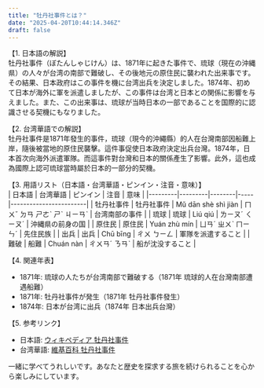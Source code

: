 ```yaml
---
title: "牡丹社事件とは？"
date: "2025-04-20T10:44:14.346Z"
draft: false
---
```


【1. 日本語の解説】  
牡丹社事件（ぼたんしゃじけん）は、1871年に起きた事件で、琉球（現在の沖縄県）の人々が台湾の南部で難破し、その後地元の原住民に襲われた出来事です。その結果、日本政府はこの事件を機に台湾出兵を決定しました。1874年、初めて日本が海外に軍を派遣しましたが、この事件は台湾と日本との関係に影響を与えました。また、この出来事は、琉球が当時日本の一部であることを国際的に認識させる契機にもなりました。

【2. 台湾華語での解説】  
牡丹社事件是1871年發生的事件，琉球（現今的沖繩縣）的人在台灣南部因船難上岸，隨後被當地的原住民襲擊。這件事促使日本政府決定出兵台灣。1874年，日本首次向海外派遣軍隊。而這事件對台灣和日本的關係產生了影響。此外，這也成為國際上認可琉球當時屬於日本的一部分的契機。

【3. 用語リスト（日本語・台湾華語・ピンイン・注音・意味）】  
| 日本語   | 台湾華語   | ピンイン | 注音  | 意味                     |
|---------|---------|--------|-----|------------------------|
| 牡丹社事件 | 牡丹社事件 | Mǔ dān shè shì jiàn | ㄇㄨˇ ㄉㄢ ㄕㄜˋ ㄕˋ ㄐㄧㄢˋ | 台湾南部の事件            |
| 琉球     | 琉球     | Liú qiú | ㄌㄧㄡˊ ㄑㄧㄡˊ  | 沖縄県の前身の国          |
| 原住民   | 原住民   | Yuán zhù mín | ㄩㄢˊ ㄓㄨˋ ㄇㄧㄣˊ | 先住民族                |
| 出兵     | 出兵     | Chū bīng | ㄔㄨ ㄅㄧㄥ   | 軍隊を派遣すること         |
| 難破     | 船難     | Chuán nàn | ㄔㄨㄢˊ ㄋㄢˋ  | 船が沈没すること          |

【4. 関連年表】  
- 1871年: 琉球の人たちが台湾南部で難破する（1871年 琉球的人在台灣南部遭遇船難）  
- 1871年: 牡丹社事件が発生（1871年 牡丹社事件發生）  
- 1874年: 日本が台湾に出兵（1874年 日本出兵台灣）  

【5. 参考リンク】  
- 日本語: [ウィキペディア 牡丹社事件](https://ja.wikipedia.org/wiki/%E7%89%A1%E4%B8%B9%E7%A4%BE%E4%BA%8B%E4%BB%B6)  
- 台湾華語: [維基百科 牡丹社事件](https://zh.wikipedia.org/zh-tw/%E7%89%A1%E4%B8%B9%E7%A4%BE%E4%BA%8B%E4%BB%B6)  

一緒に学べてうれしいです。あなたと歴史を探求する旅を続けられることを心から楽しみにしています。